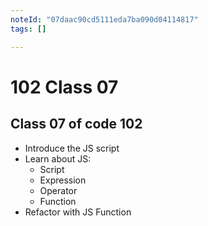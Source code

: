 ```yaml
---
noteId: "07daac90cd5111eda7ba090d04114817"
tags: []

---
```


# 102 Class 07

## Class 07 of code 102

- Introduce the JS script
- Learn about JS:
  - Script
  - Expression
  - Operator
  - Function
- Refactor with JS Function

